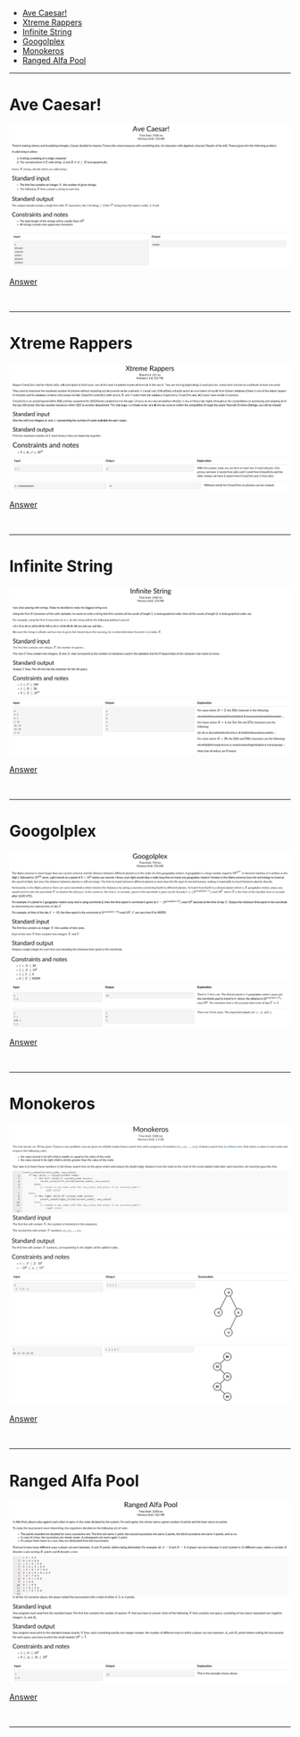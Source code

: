- [Ave Caesar!](#Ave-Caesar!)
- [Xtreme Rappers](#Xtreme-Rappers)
- [Infinite String](#Infinite-String)
- [Googolplex](#Googolplex)
- [Monokeros](#Monokeros)
- [Ranged Alfa Pool](#Ranged-Alfa-Pool)

<hr>

# Ave Caesar!

![Alt text](Images/Ave%20Caesar%201.png)
![Alt text](Images/Ave%20Caesar%202.png)

[Answer](Codes/avecaesar.py)

<br/><hr>

# Xtreme Rappers

![Alt text](Images/Xtreme%20Rappers%201.png)
![Alt text](Images/Xtreme%20Rappers%202.png)

[Answer](Codes/xtremerappers.py)

<br/><hr>

# Infinite String

![Alt text](Images/Infinite%20String%201.png)
![Alt text](Images/Infinite%20String%202.png)

[Answer](Codes/infinitestring.py)

<br/><hr>

# Googolplex

![Alt text](Images/Googolplex%201.png)
![Alt text](Images/Googolplex%202.png)

[Answer](Codes/googolplex.py)

<br/><hr>

# Monokeros

![Alt text](Images/Monokeros%201.png)
![Alt text](Images/Monokeros%202.png)
![Alt text](Images/Monokeros%203.png)

[Answer](Codes/monokeros.py)

<br/><hr>

# Ranged Alfa Pool

![Alt text](Images/Ranged%20Alfa%20Pool%201.png)
![Alt text](Images/Ranged%20Alfa%20Pool%202.png)

[Answer](Codes/rangedalfapool.py)

<br/><hr>